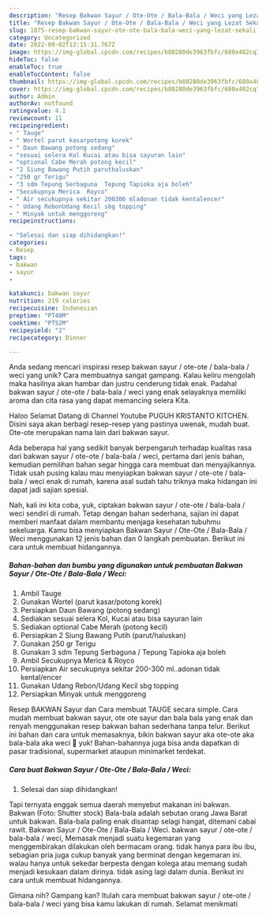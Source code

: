 ```yaml
---
description: "Resep Bakwan Sayur / Ote-Ote / Bala-Bala / Weci yang Lezat Sekali"
title: "Resep Bakwan Sayur / Ote-Ote / Bala-Bala / Weci yang Lezat Sekali"
slug: 1875-resep-bakwan-sayur-ote-ote-bala-bala-weci-yang-lezat-sekali
category: Uncategorized
date: 2022-09-02T12:15:31.767Z
image: https://img-global.cpcdn.com/recipes/b80280de3963fbfc/680x482cq70/bakwan-sayur-ote-ote-bala-bala-weci-foto-resep-utama.jpg
hideToc: false
enableToc: true
enableTocContent: false
thumbnail: https://img-global.cpcdn.com/recipes/b80280de3963fbfc/680x482cq70/bakwan-sayur-ote-ote-bala-bala-weci-foto-resep-utama.jpg
cover: https://img-global.cpcdn.com/recipes/b80280de3963fbfc/680x482cq70/bakwan-sayur-ote-ote-bala-bala-weci-foto-resep-utama.jpg
author: Admin
authorAv: notfound
ratingvalue: 4.1
reviewcount: 11
recipeingredient:
- " Tauge"
- " Wortel parut kasarpotong korek"
- " Daun Bawang potong sedang"
- "sesuai selera Kol Kucai atau bisa sayuran lain"
- "optional Cabe Merah potong kecil"
- "2 Siung Bawang Putih paruthaluskan"
- "250 gr Terigu"
- "3 sdm Tepung Serbaguna  Tepung Tapioka aja boleh"
- "Secukupnya Merica  Royco"
- " Air secukupnya sekitar 200300 mladonan tidak kentalencer"
- " Udang RebonUdang Kecil sbg topping"
- " Minyak untuk menggoreng"
recipeinstructions:

- "Selesai dan siap dihidangkan!"
categories:
- Resep
tags:
- bakwan
- sayur
- 

katakunci: bakwan sayur  
nutrition: 219 calories
recipecuisine: Indonesian
preptime: "PT40M"
cooktime: "PT52M"
recipeyield: "2"
recipecategory: Dinner

---
```





Anda sedang mencari inspirasi resep bakwan sayur / ote-ote / bala-bala / weci yang unik? Cara membuatnya sangat gampang. Kalau keliru mengolah maka hasilnya akan hambar dan justru cenderung tidak enak. Padahal bakwan sayur / ote-ote / bala-bala / weci yang enak selayaknya memiliki aroma dan cita rasa yang dapat memancing selera Kita.





Haloo Selamat Datang di Channel Youtube PUGUH KRISTANTO KITCHEN. Disini saya akan berbagi resep-resep yang pastinya uwenak, mudah buat. Ote-ote merupakan nama lain dari bakwan sayur.

Ada beberapa hal yang sedikit banyak berpengaruh terhadap kualitas rasa dari bakwan sayur / ote-ote / bala-bala / weci, pertama dari jenis bahan, kemudian pemilihan bahan segar hingga cara membuat dan menyajikannya. Tidak usah pusing kalau mau menyiapkan bakwan sayur / ote-ote / bala-bala / weci enak di rumah, karena asal sudah tahu triknya maka hidangan ini dapat jadi sajian spesial.






Nah, kali ini kita coba, yuk, ciptakan bakwan sayur / ote-ote / bala-bala / weci sendiri di rumah. Tetap dengan bahan sederhana, sajian ini dapat memberi manfaat dalam membantu menjaga kesehatan tubuhmu sekeluarga. Kamu bisa menyiapkan Bakwan Sayur / Ote-Ote / Bala-Bala / Weci menggunakan 12 jenis bahan dan 0 langkah pembuatan. Berikut ini cara untuk membuat hidangannya.

<!--inarticleads1-->

##### Bahan-bahan dan bumbu yang digunakan untuk pembuatan Bakwan Sayur / Ote-Ote / Bala-Bala / Weci:

1. Ambil  Tauge
1. Gunakan  Wortel (parut kasar/potong korek)
1. Persiapkan  Daun Bawang (potong sedang)
1. Sediakan sesuai selera Kol, Kucai atau bisa sayuran lain
1. Sediakan optional Cabe Merah (potong kecil)
1. Persiapkan 2 Siung Bawang Putih (parut/haluskan)
1. Gunakan 250 gr Terigu
1. Gunakan 3 sdm Tepung Serbaguna / Tepung Tapioka aja boleh
1. Ambil Secukupnya Merica &amp; Royco
1. Persiapkan  Air secukupnya sekitar 200-300 ml..adonan tidak kental/encer
1. Gunakan  Udang Rebon/Udang Kecil sbg topping
1. Persiapkan  Minyak untuk menggoreng


Resep BAKWAN Sayur dan Cara membuat TAUGE secara simple. Cara mudah membuat bakwan sayur, ote ote sayur dan bala bala yang enak dan renyah menggunakan resep bakwan bahan sederhana tanpa telur. Berikut ini bahan dan cara untuk memasaknya, bikin bakwan sayur aka ote-ote aka bala-bala aka weci 🤗 yuk! Bahan-bahannya juga bisa anda dapatkan di pasar tradisional, supermarket ataupun minimarket terdekat. 

<!--inarticleads2-->

##### Cara buat Bakwan Sayur / Ote-Ote / Bala-Bala / Weci:


1. Selesai dan siap dihidangkan!

Tapi ternyata enggak semua daerah menyebut makanan ini bakwan. Bakwan (Foto: Shutter stock) Bala-bala adalah sebutan orang Jawa Barat untuk bakwan. Bala-bala paling enak disantap selagi hangat, ditemani cabai rawit. Bakwan Sayur / Ote-Ote / Bala-Bala / Weci. bakwan sayur / ote-ote / bala-bala / weci, Memasak menjadi suatu kegemaran yang menggembirakan dilakukan oleh bermacam orang. tidak hanya para ibu ibu, sebagian pria juga cukup banyak yang berminat dengan kegemaran ini. walau hanya untuk sekedar berpesta dengan kolega atau memang sudah menjadi kesukaan dalam dirinya. tidak asing lagi dalam dunia. Berikut ini cara untuk membuat hidangannya. 

Gimana nih? Gampang kan? Itulah cara membuat bakwan sayur / ote-ote / bala-bala / weci yang bisa kamu lakukan di rumah. Selamat menikmati
